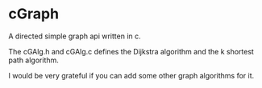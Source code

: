 cGraph
========

A directed simple graph api written in c.

The cGAlg.h and cGAlg.c defines the Dijkstra algorithm and the k shortest path algorithm.

I would be very grateful if you can add some other graph algorithms for it.
